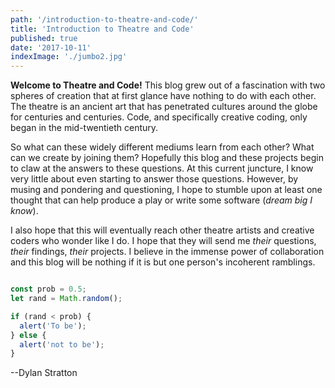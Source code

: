 ```yaml
---
path: '/introduction-to-theatre-and-code/'
title: 'Introduction to Theatre and Code'
published: true
date: '2017-10-11'
indexImage: './jumbo2.jpg'
---
```


**Welcome to Theatre and Code!** This blog grew out of a fascination with two spheres of creation that at first glance have nothing to do with each other. The theatre is an ancient art that has penetrated cultures around the globe for centuries and centuries. Code, and specifically creative coding, only began in the mid-twentieth century.

So what can these widely different mediums learn from each other? What can we create by joining them? Hopefully this blog and these projects begin to claw at the answers to these questions. At this current juncture, I know very little about even starting to answer those questions. However, by musing and pondering and questioning, I hope to stumble upon at least one thought that can help produce a play or write some software (*dream big I know*).

I also hope that this will eventually reach other theatre artists and creative coders who wonder like I do. I hope that they will send me *their* questions, *their* findings, *their* projects. I believe in the immense power of collaboration and this blog will be nothing if it is but one person's incoherent ramblings.

```javascript

const prob = 0.5;
let rand = Math.random();

if (rand < prob) {
  alert('To be');
} else {
  alert('not to be');
}

```

--Dylan Stratton
